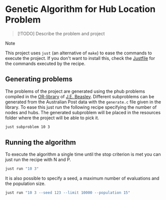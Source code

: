 # Genetic Algorithm for Hub Location Problem

> [!TODO]
> Describe the problem and project

> [!NOTE]
> This project uses `just` (an alternative of `make`) to ease
> the commands to execute the project. If you don't want to install
> this, check the [Justfile](./Justfile) for the commands executed by
> the recipe.

## Generating problems

The problems of the project are generated using the phub problems compiled in the
[OR-library](https://people.brunel.ac.uk/~mastjjb/jeb/orlib/phubinfo.html) of
[J.E. Beasley](http://people.brunel.ac.uk/~mastjjb/jeb/jeb.html). Different subproblems
can be generated from the Australian Post data with the `generate.c` file given in the
library. To ease this just run the following recipe specifying the number of nodes and
hubs. The generated subproblem will be placed in the resources folder where the project
will be able to pick it.

```sh
just subproblem 10 3
```

## Running the algorithm

To execute the algorithm a single time until the stop criterion is met you can just run 
the recipe with N and P.

```sh
just run "10 3"
```

It is also possible to specify a seed, a maximum number of evaluations and the population
size.

```sh
just run "10 3 --seed 123 --limit 10000 --population 15"
```